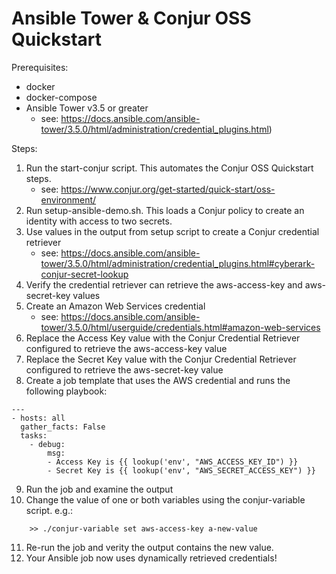 # Ansible Tower & Conjur OSS Quickstart

Prerequisites:
 - docker
 - docker-compose
 - Ansible Tower v3.5 or greater
   * see: https://docs.ansible.com/ansible-tower/3.5.0/html/administration/credential_plugins.html)

Steps:
1) Run the start-conjur script. This automates the Conjur OSS Quickstart steps.
   * see: https://www.conjur.org/get-started/quick-start/oss-environment/
2) Run setup-ansible-demo.sh. This loads a Conjur policy to create an identity with access to two secrets.
3) Use values in the output from setup script to create a Conjur credential retriever
   * see: https://docs.ansible.com/ansible-tower/3.5.0/html/administration/credential_plugins.html#cyberark-conjur-secret-lookup
4) Verify the credential retriever can retrieve the aws-access-key and aws-secret-key values
5) Create an Amazon Web Services credential
   * see: https://docs.ansible.com/ansible-tower/3.5.0/html/userguide/credentials.html#amazon-web-services
6) Replace the Access Key value with the Conjur Credential Retriever configured to retrieve the aws-access-key value
7) Replace the Secret Key value with the Conjur Credential Retriever configured to retrieve the aws-secret-key value
8) Create a job template that uses the AWS credential and runs the following playbook:
```
---
- hosts: all
  gather_facts: False
  tasks:
    - debug:
        msg:
        - Access Key is {{ lookup('env', "AWS_ACCESS_KEY_ID") }}
        - Secret Key is {{ lookup('env', "AWS_SECRET_ACCESS_KEY") }}
```
9) Run the job and examine the output
10) Change the value of one or both variables using the conjur-variable script.
    e.g.:
```
	>> ./conjur-variable set aws-access-key a-new-value
```
11) Re-run the job and verity the output contains the new value.
12) Your Ansible job now uses dynamically retrieved credentials!
